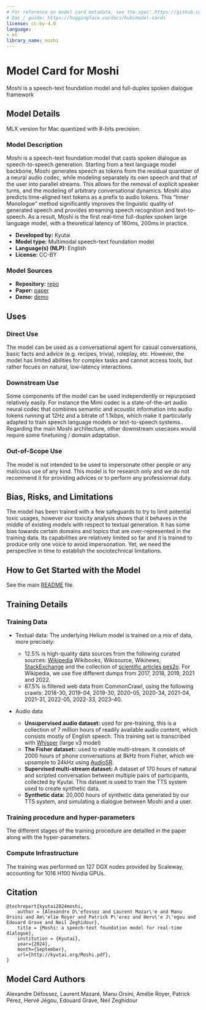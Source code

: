 ```yaml
---
# For reference on model card metadata, see the spec: https://github.com/huggingface/hub-docs/blob/main/modelcard.md?plain=1
# Doc / guide: https://huggingface.co/docs/hub/model-cards
license: cc-by-4.0
language:
- en
library_name: moshi
---
```


# Model Card for Moshi


Moshi is a speech-text foundation model and full-duplex spoken dialogue framework

## Model Details

MLX version for Mac quantized with 8-bits precision. 

### Model Description

Moshi is a speech-text foundation model that casts spoken dialogue as speech-to-speech generation. Starting from a text language model backbone, Moshi generates speech as tokens from the residual quantizer of a neural audio codec, while modeling separately its own speech and that of the user into parallel streams. This allows for the removal of explicit speaker turns, and the modeling of arbitrary conversational dynamics.
Moshi also predicts time-aligned text tokens as a prefix to audio tokens. This “Inner
Monologue” method significantly improves the linguistic quality of generated speech and provides streaming speech recognition and text-to-speech. As a result, Moshi is the first real-time full-duplex spoken large language model, with a theoretical latency of 160ms, 200ms in practice. 


- **Developed by:**  Kyutai
- **Model type:** Multimodal speech-text foundation model
- **Language(s) (NLP):** English
- **License:** CC-BY

### Model Sources 


- **Repository:** [repo](https://github.com/kyutai-labs/moshi) 
- **Paper:** [paper](http://kyutai.org/Moshi.pdf) 
- **Demo:** [demo](https://moshi.chat/) 

## Uses

### Direct Use

The model can be used as a conversational agent for casual conversations, basic facts and advice (e.g. recipes, trivia), roleplay, etc. However, the model has limited abilities for complex tasks and cannot access tools, but rather focues on natural, low-latency interactions. 


### Downstream Use

Some components of the model can be used independently or repurposed relatively easily. 
For instance the Mimi codec is a state-of-the-art audio neural codec that combines semantic and acoustic information into audio tokens running at 12Hz and a bitrate of 1.1kbps, which make it particularly adapted to train speech language models or text-to-speech systems.. Regarding the main Moshi architecture, other downstream usecases would require some finetuning / domain adaptation. 


### Out-of-Scope Use

The model is not intended to be used to impersonate other people or any malicious use of any kind. 
This model is for research only and we do not recommend it for providing advices or to perform any professionnal duty. 


## Bias, Risks, and Limitations

The model has been trained with a few safeguards to try to limit potential toxic usages, however our toxicity analysis shows that it behaves in the middle of existing models with respect to textual generation. It has some bias towards certain domains and topics that are over-represented in the training data. Its capabilities are relatively limited so far and it is trained to produce only one voice to avoid impersonation. Yet, we need the perspective in time to establish the sociotechnical limitations. 


## How to Get Started with the Model

See the main [README](https://github.com/kyutai-labs/moshi) file. 

## Training Details

### Training Data

- Textual data: The underlying Helium model is trained on a mix of data, more precisely:

  - 12.5% is high-quality data sources from the following curated sources: [Wikipedia](https://dumps.wikimedia.org/) Wikibooks, Wikisource, Wikinews,
[StackExchange](https://archive.org/details/stackexchange) and the collection of [scientific articles pes2o](https://github.com/allenai/peS2o). For Wikipedia, we use five different dumps from 2017, 2018, 2019, 2021 and 2022.
  - 87.5% is filtered web data from CommonCrawl, using the following crawls: 2018-30, 2019-04, 2019-30, 2020-05, 2020-34, 2021-04, 2021-31, 2022-05, 2022-33, 2023-40. 

- Audio data

  - **Unsupervised audio dataset:** used for pre-training, this is a collection of 7 million hours of readily available audio content, which consists mostly of English speech. This training set is transcribed with [Whisper](https://github.com/openai/whisper) (large v3 model)
  - **The Fisher dataset:**: used to enable multi-stream. It consists of 2000 hours of phone conversations at 8kHz from Fisher, which we upsample to 24kHz using [AudioSR](https://audioldm.github.io/audiosr/).
  - **Supervised multi-stream dataset:** A dataset of 170 hours of natural and scripted conversation between multiple pairs of participants, collected by Kyutai. This dataset is used to train the TTS system used to create synthetic data.
  - **Synthetic data:** 20,000 hours of synthetic data generated by our TTS system, and simulating a dialogue between Moshi and a user.

### Training procedure and hyper-parameters

The different stages of the training procedure are detailled in the paper along with the hyper-parameters. 

### Compute Infrastructure

The training was performed on 127 DGX nodes provided by Scaleway, accounting for 1016 H100 Nvidia GPUs. 


## Citation 

```
@techreport{kyutai2024moshi,
    author = {Alexandre D\'efossez and Laurent Mazar\'e and Manu Orsini and Am\'elie Royer and Patrick P\'erez and Herv\'e J\'egou and Edouard Grave and Neil Zeghidour},
    title = {Moshi: a speech-text foundation model for real-time dialogue},
    institution = {Kyutai},
    year={2024},
    month={September},
    url={http://kyutai.org/Moshi.pdf},
}
```


## Model Card Authors

Alexandre Défossez, Laurent Mazaré, Manu Orsini, Amélie Royer, Patrick Pérez, Hervé Jégou, Edouard Grave, Neil Zeghidour
